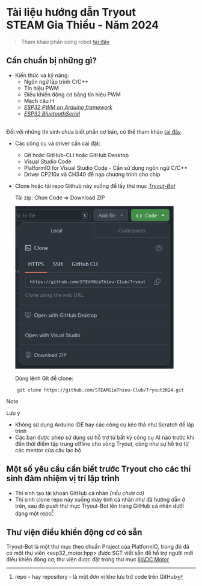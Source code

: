 # Tài liệu hướng dẫn Tryout</br> STEAM Gia Thiều - Năm 2024

> Tham khảo phần cứng robot [tại đây](mechanic/)

## Cần chuẩn bị những gì?

* Kiến thức và kỹ năng:
    - Ngôn ngữ lập trình C/C++
    - Tín hiệu PWM
    - Điều khiển động cơ bằng tín hiệu PWM
    - Mạch cầu H
    - *[ESP32 PWM on Arduino framework](https://randomnerdtutorials.com/esp32-pwm-arduino-ide/)*
    - *[ESP32 BluetoothSerial](https://randomnerdtutorials.com/esp32-bluetooth-classic-arduino-ide/)*
    </br>
Đối với những thí sinh chưa biết phần cơ bản, có thể tham khảo [tại đây](https://github.com/sgtsince2022/BEGINNER_TUTORIALS)

* Các công cụ và driver cần cài đặt:
    - Git hoặc GitHub-CLI hoặc GitHub Desktop
    - Visual Studio Code
    - PlatformIO for Visual Studio Code - Cần sử dụng ngôn ngữ C/C++
    - Driver CP210x và CH340 để nạp chương trình cho chip


* Clone hoặc tải repo Github này xuống để lấy thư mục [*Tryout-Bot*](Tryout-Bot) </br>

    Tải zip: Chọn Code => Download ZIP
    
    ![Tải zip](image/zip-download.png)
    
    Dùng lệnh Git để clone:
```
    git clone https://github.com/STEAMGiaThieu-Club/Tryout2024.git
```

> [!Note]
> Lưu ý
> 
> * Không sử dụng Arduino IDE hay các công cụ kéo thả như Scratch để lập trình
> * Các bạn được phép sử dụng sự hỗ trợ từ bất kỳ công cụ AI nào trước khi đến thời điểm tập trung offline cho vòng Tryout, cũng như sự hỗ trợ từ các mentor của câu lạc bộ

## Một số yêu cầu cần biết trước Tryout cho các thí sinh đảm nhiệm vị trí lập trình

* Thí sinh tạo tài khoản GitHub cá nhân *(nếu chưa có)*
* Thí sinh clone repo này xuống máy tính cá nhân như đã hướng dẫn ở trên, sau đó push thư mục Tryout-Bot lên trang GitHub cá nhân dưới dạng một repo[^1]

[^1]: repo - hay repository - là một đơn vị kho lưu trữ code trên GitHub

## Thư viện điều khiển động cơ có sẵn
Tryout-Bot là một thư mục theo chuẩn Project của PlatformIO, trong đó đã có một thư viên <esp32_motor.hpp> được SGT viết sẵn để hỗ trợ người mới điều khiển động cơ, thư viện được đặt trong thư mục [lib\DC Motor](Tryout-Bot/lib/DC%20Motor)